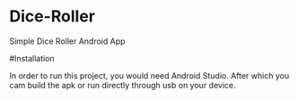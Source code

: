 # Dice-Roller
Simple Dice Roller Android App

#Installation

In order to run this project, you would need Android Studio. After which you cam build the apk or run directly through usb on your device.

